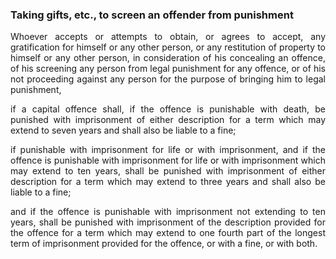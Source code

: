 ### Taking gifts, etc., to screen an offender from punishment
<div style="text-align: justify">

Whoever accepts or attempts to obtain, or agrees to accept, any gratification for himself or any other person, or any restitution of property to himself or any other person, in consideration of his concealing an offence, of his screening any person from legal punishment for any offence, or of his not proceeding against any person for the purpose of bringing him to legal punishment,

</p>

if a capital offence shall, if the offence is punishable with death, be punished with imprisonment of either description for a term which may extend to seven years and shall also be liable to a fine;

</p>

if punishable with imprisonment for life or with imprisonment, and if the offence is punishable with imprisonment for life or with imprisonment which may extend to ten years, shall be punished with imprisonment of either description for a term which may extend to three years and shall also be liable to a fine;

</p>

and if the offence is punishable with imprisonment not extending to ten years, shall be punished with imprisonment of the description provided for the offence for a term which may extend to one fourth part of the longest term of imprisonment provided for the offence, or with a fine, or with both.

</p>
